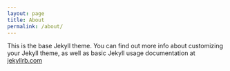 ```yaml
---
layout: page
title: About
permalink: /about/
---
```


This is the base Jekyll theme. 
You can find out more info about customizing your Jekyll theme, as well as basic Jekyll usage documentation at [jekyllrb.com](https://jekyllrb.com/)
